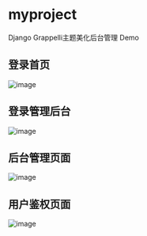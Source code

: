 # myproject
Django Grappelli主题美化后台管理 Demo


## 登录首页
![image](https://github.com/aris879559/myproject/assets/136962305/2e25e0b9-619e-4467-831d-8783bc0f6504)
## 登录管理后台
![image](https://github.com/aris879559/myproject/assets/136962305/18e0093b-4540-45ad-bf21-33b51244cbe3)
## 后台管理页面
![image](https://github.com/aris879559/myproject/assets/136962305/40848505-3cfb-42f4-b4cf-e0c5e3c2d011)
## 用户鉴权页面
![image](https://github.com/aris879559/myproject/assets/136962305/6ebdce5d-4e88-4592-9380-a76a9e4c16ef)
